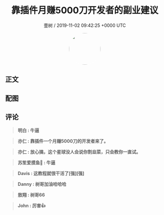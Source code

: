 <h1 align="center">靠插件月赚5000刀开发者的副业建议</h1>
<p align="center">
    <a>壹树 / 2019-11-02 09:42:25 &#43;0000 UTC</a>
</p>

<div align="center">
    <img src="https://images.zsxq.com/Fsq9FGqr0sJ_wXToibsA8GVJ47u_?e=1590940799&amp;token=kIxbL07-8jAj8w1n4s9zv64FuZZNEATmlU_Vm6zD:T6psMRO0HZX3j0qAb-fNIw2j2wQ=" width="100" height="100" style="border:1px solid;border-radius:50%; color:#ffffff"/>
</div>

## 正文

<div>

</div>

## 配图
<div class="image" align="center">

</div>

## 评论

<div align="left">
<div>

<blockquote >
<span> <strong>明白 : 牛逼 </strong></span>
</blockquote>

<blockquote >
<span> <strong>亦仁 : 靠插件一个月赚5000刀的开发者来了。 </strong></span>
</blockquote>

<blockquote >
<span> <strong>亦仁 : 放心搞，这个星球没人会说你割韭菜，只会教你一直试。 </strong></span>
</blockquote>

<blockquote >
<span> <strong>苏笙爱摸鱼🐶 : 牛逼 </strong></span>
</blockquote>

<blockquote >
<span> <strong>Davis : 这教程就很干活了[强][强] </strong></span>
</blockquote>

<blockquote >
<span> <strong>Danny : 树哥加油哈哈哈 </strong></span>
</blockquote>

<blockquote >
<span> <strong>敖翔 : 树哥66 </strong></span>
</blockquote>

<blockquote >
<span> <strong>John : 厉害👍 </strong></span>
</blockquote>

</div>
</div>